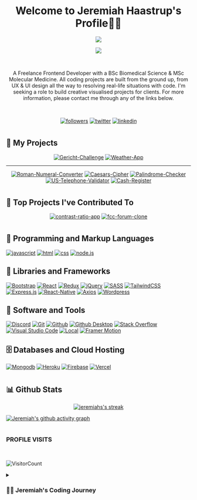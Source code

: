 <h1 align="center">
Welcome to Jeremiah Haastrup's Profile🧑‍💻
</h1>

<p align="center">
<a href="https://github.com/DenverCoder1/readme-typing-svg"><img src="https://readme-typing-svg.demolab.com?font=Fira+Code&size=24&pause=1000&center=true&width=435&lines=Frontend+Developer"></a>
</p>
<p align="center">
   <a href="https://github.com/DenverCoder1/readme-typing-svg"><img src="https://readme-typing-svg.demolab.com?font=Fira+Code&size=24&pause=1000&center=true&width=435&lines=UX+and+UI+Designer"></a>
</p>
<br>
<p align="center">
A Freelance Frontend Developer with a BSc Biomedical Science & MSc Molecular Medicine. All coding projects are built from the ground up, from UX & UI design all the way to resolving real-life situations with code. I'm seeking a role to build creative visualised projects for clients. For more information, please contact me through any of the links below.
</p>

<br>


<p align="center">
<a href="https://github.com/thetalesofj?tab=followers"><img alt="followers" title="follow on github" src="https://img.shields.io/badge/-Follow-ED5F0D?style=for-the-badge&labelColor=ED5F0D&logo=github&logoColor=black"/></a>
<a href="https://twitter.com/thetalesofj"><img alt="twitter" title="follow on twitter" src="https://img.shields.io/badge/-Twitter-2993F0?style=for-the-badge&labelColor=2993F0&logo=twitter&logoColor=white"/></a>
<a href="https://www.linkedin.com/in/jeremiah-haastrup/"><img alt="linkedin" title="follow on linkedin" src="https://img.shields.io/badge/-LinkedIn-026BBC?style=for-the-badge&labelColor=026BBC&logo=linkedin&logoColor=white"/></a>
   </p>
   
#

## 📘 My Projects

<p align="center">
   <a href="https://github.com/thetalesofj/gericht-challenge"><img  min-width="278px" src="https://github-readme-stats-65a2s00cl-thetalesofj.vercel.app/api/pin/?username=thetalesofj&repo=gericht-challenge&theme=react&bg_color=1F222E&title_color=5AC3F8&hide_border=false&icon_color=5AC3F8&show_icons=false" alt="Gericht-Challenge"></a>
   <a href="https://github.com/thetalesofj/Weather-App"><img  min-width="278px" src="https://github-readme-stats-65a2s00cl-thetalesofj.vercel.app/api/pin/?username=thetalesofj&repo=Weather-App&theme=react&bg_color=1F222E&title_color=5AC3F8&hide_border=false&icon_color=5AC3F8&show_icons=false" alt="Weather-App"></a>
   </p>
  <hr>
  <p align="center">
   <a href="https://github.com/thetalesofj/Roman-Numeral-Converter"><img  min-width="278px" src="https://github-readme-stats-65a2s00cl-thetalesofj.vercel.app/api/pin/?username=thetalesofj&repo=Roman-Numeral-Converter&theme=react&bg_color=1F222E&title_color=5AC3F8&hide_border=false&icon_color=5AC3F8&show_icons=false" alt="Roman-Numeral-Converter"></a>
  <a href="https://github.com/thetalesofj/Caesars-Cipher"><img  min-width="278px" src="https://github-readme-stats-65a2s00cl-thetalesofj.vercel.app/api/pin/?username=thetalesofj&repo=caesars-cipher&theme=react&bg_color=1F222E&title_color=5AC3F8&hide_border=false&icon_color=5AC3F8&show_icons=false" alt="Caesars-Cipher"></a>
  <a href="https://github.com/thetalesofj/Palindrome-Checker"><img  min-width="278px" src="https://github-readme-stats-65a2s00cl-thetalesofj.vercel.app/api/pin/?username=thetalesofj&repo=Palindrome-Checker&theme=react&bg_color=1F222E&title_color=5AC3F8&hide_border=false&icon_color=5AC3F8&show_icons=false" alt="Palindrome-Checker"></a>
  <a href="https://github.com/thetalesofj/US-Telephone-Validator"><img  min-width="278px" src="https://github-readme-stats-65a2s00cl-thetalesofj.vercel.app/api/pin/?username=thetalesofj&repo=US-Telephone-Validator&theme=react&bg_color=1F222E&title_color=5AC3F8&hide_border=false&icon_color=5AC3F8&show_icons=false" alt="US-Telephone-Validator"></a> 
  <a href="https://github.com/thetalesofj/Cash-Register"><img  min-width="278px" src="https://github-readme-stats-65a2s00cl-thetalesofj.vercel.app/api/pin/?username=thetalesofj&repo=Cash-Register&theme=react&bg_color=1F222E&title_color=5AC3F8&hide_border=false&icon_color=5AC3F8&show_icons=false" alt="Cash-Register"></a>
</p>


#

## 📕 Top Projects I've Contributed To

<p align="center">
<a href="https://github.com/jdwilkin4/contrast-ratio-repo"><img  min-width="278px" src="https://github-readme-stats-65a2s00cl-thetalesofj.vercel.app/api/pin/?username=jdwilkin4&repo=contrast-ratio-repo&theme=react&bg_color=1F222E&title_color=5AC3F8&hide_border=false&icon_color=5AC3F8&show_icons=false" alt="contrast-ratio-app"></a>
<a href="https://github.com/jdwilkin4/fcc-forum-clone"><img  min-width="278px" src="https://github-readme-stats-65a2s00cl-thetalesofj.vercel.app/api/pin/?username=jdwilkin4&repo=fcc-forum-clone&theme=react&bg_color=1F222E&title_color=5AC3F8&hide_border=false&icon_color=5AC3F8&show_icons=false" alt="fcc-forum-clone"></a>
  
</p>

#

## 🧰 Programming and Markup Languages

[![javascript](https://img.shields.io/badge/javascript-F7DF1E?style=for-the-badge&logo=javascript&logoColor=white)](https://github.com/search?q=user%3Athetalesofj+language%3Ajavascript)
[![html](https://img.shields.io/badge/html-E34F26?style=for-the-badge&logo=html5&logoColor=white)](https://github.com/search?q=user%3Athetalesofj+language%3Ahtml)
[![css](https://img.shields.io/badge/css-1572B6?style=for-the-badge&logo=css3&logoColor=white)](https://github.com/search?q=user%3Athetalesofj+language%3Acss)
[![node.js](https://img.shields.io/badge/Node.js-43853D?style=for-the-badge&logo=node.js&logoColor=white)]()


## 🧰 Libraries and Frameworks

   
[![Bootstrap](https://img.shields.io/badge/Bootstrap-7952B3?style=for-the-badge&logo=bootstrap&logoColor=white)]()
[![React](https://img.shields.io/badge/React-20232a?style=for-the-badge&logo=react&logoColor=%2361DAFB)](https://github.com/search?q=user%3Athetalesofj+language%3Areact)
[![Redux](https://img.shields.io/badge/Redux%20-8034A9?style=for-the-badge&logo=redux&logoColor=white)]()
[![jQuery](https://img.shields.io/badge/J%20query-8034A9?style=for-the-badge&logo=jquery&logoColor=white)]()
[![SASS](https://img.shields.io/badge/SASS-8034A9?style=for-the-badge&logo=sass&logoColor=white)](https://github.com/search?q=user%3Athetalesofj+language%3Ascss)
[![TailwindCSS](https://img.shields.io/badge/tailwind-00AAFF?style=for-the-badge&logo=tailwindcss&logoColor=white)]()
[![Express.js](https://img.shields.io/badge/Express.js-404d59?style=for-the-badge&logo=express&logoColor=white)]()
[![React-Native](https://img.shields.io/badge/React%20Native-20232a?style=for-the-badge&logo=react&logoColor=%2361DAFB)]()
[![Axios](https://img.shields.io/badge/Axios-white?style=for-the-badge&logo=axios&logoColor=black)]()
[![Wordpress](https://img.shields.io/badge/Wordpress-21759B?style=for-the-badge&logo=wordpress&logoColor=white)]()


## 🧰 Software and Tools
   
[![Discord](https://img.shields.io/badge/-Discord-5865F2?style=for-the-badge&logo=discord&logoColor=white)]()
[![Git](https://img.shields.io/badge/Git-F05033?style=for-the-badge&logo=git&logoColor=white)]()
[![Github](https://img.shields.io/badge/GitHub%20-8034A9?style=for-the-badge&logo=github&logoColor=white)]()
[![Github Desktop](https://img.shields.io/badge/GitHub%20Desktop-8034A9?style=for-the-badge&logo=github&logoColor=white)]()
[![Stack Overflow](https://img.shields.io/badge/-Stack%20Overflow-FE7A16?style=for-the-badge&logo=stack-overflow&logoColor=white)]()
[![Visual Studio Code](https://img.shields.io/badge/Visual%20Studio%20Code-0078d7?style=for-the-badge&logo=visual-studio-code&logoColor=white)]()
[![Local](https://img.shields.io/badge/Local-0B6623?style=for-the-badge&logo=wordpress&logoColor=white)]()
[![Framer Motion](https://img.shields.io/badge/Framer%20Motion-black?style=for-the-badge&logo=motion&logoColor=%FE7A16)]()

## 🗄️ Databases and Cloud Hosting

[![Mongodb](https://img.shields.io/badge/Mongodb-black?style=for-the-badge&logo=mongodb&logoColor=%FE7A16)]()
[![Heroku](https://img.shields.io/badge/Heroku-7952B3?style=for-the-badge&logo=heroku&logoColor=white)]()
[![Firebase](https://img.shields.io/badge/Firebase-white?style=for-the-badge&logo=firebase&logoColor=%FE7A16)]()
[![Vercel](https://img.shields.io/badge/Vercel-black?style=for-the-badge&logo=vercel&logoColor=%FFFFFF)]()

 
#

## 📊 Github Stats

<p align="center">
  <a href="#"><img title="" alt="jeremiahs's streak" src="https://streak-stats.demolab.com?user=thetalesofj&theme=react&hide_border=true&date_format=j%20M%5B%20Y%5D">
  </a>
   
[![Jeremiah's github activity graph](https://github-readme-activity-graph.cyclic.app/graph?username=thetalesofj&theme=react-dark)](https://github.com/thetalesofj/github-readme-activity-graph)

#

### PROFILE VISITS

<br>

![VisitorCount](https://profile-counter.glitch.me/{thetalesofj}/count.svg)


<details>
 <summary><h3>👨‍💻 Jeremiah's Coding Journey</h3></summary>

In June 2022, I made the decision to transition into the Technology industry. While being employed at a hospital working late-shifts, I used my free time to research and create a constructive plan as to how I’ll achieve my goal to becoming a frontend developer. After several weeks of deciding whether this was the right choice for myself, I decided to give in my notice, and dedicate my time to learning and utilising complex programme languages. I have initiated multiple courses to expand my computer programming skillset which has provided me with advanced knowledge of a variety of programming languages, tools and frameworks. Having previously conducted scientific studies, I believe it is imperative to collaborate towards team projects. I had the courage to apply my knowledge by contributing to my first collaborative app project made with a small group of developers on Discord. I've been able to discuss my experience and journey with other developers in the form of blogs and daily updates in the #100DaysOfCode challenge on Twitter.

My dream is to land my first role as a frontend developer - I have a way to go but with the support of my developer network I know it's not far away.
